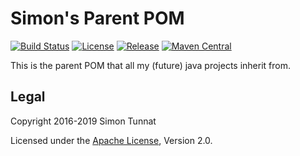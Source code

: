 # Simon's Parent POM

[![Build Status](https://img.shields.io/travis/simontunnat/maven-parent.svg)](https://travis-ci.org/simontunnat/maven-parent)
[![License](https://img.shields.io/badge/License-Apache%202.0-blue.svg)](https://opensource.org/licenses/Apache-2.0)
[![Release](https://img.shields.io/github/release/simontunnat/maven-parent.svg)](https://github.com/simontunnat/maven-parent/releases)
[![Maven Central](https://img.shields.io/maven-central/v/org.tunnat.maven/parent.svg)](https://maven-badges.herokuapp.com/maven-central/org.tunnat.maven/parent)

This is the parent POM that all my (future) java projects inherit from.

## Legal

Copyright 2016-2019 Simon Tunnat

Licensed under the [Apache License](LICENSE), Version 2.0.
